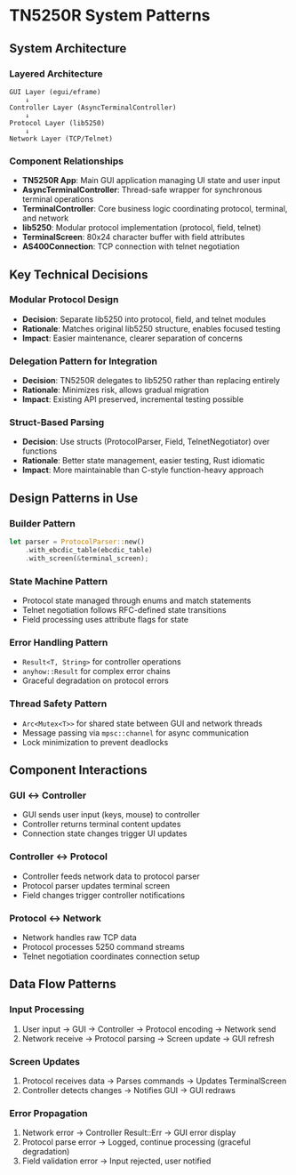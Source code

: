 # TN5250R System Patterns

## System Architecture

### Layered Architecture
```
GUI Layer (egui/eframe)
    ↓
Controller Layer (AsyncTerminalController)
    ↓
Protocol Layer (lib5250)
    ↓
Network Layer (TCP/Telnet)
```

### Component Relationships
- **TN5250R App**: Main GUI application managing UI state and user input
- **AsyncTerminalController**: Thread-safe wrapper for synchronous terminal operations
- **TerminalController**: Core business logic coordinating protocol, terminal, and network
- **lib5250**: Modular protocol implementation (protocol, field, telnet)
- **TerminalScreen**: 80x24 character buffer with field attributes
- **AS400Connection**: TCP connection with telnet negotiation

## Key Technical Decisions

### Modular Protocol Design
- **Decision**: Separate lib5250 into protocol, field, and telnet modules
- **Rationale**: Matches original lib5250 structure, enables focused testing
- **Impact**: Easier maintenance, clearer separation of concerns

### Delegation Pattern for Integration
- **Decision**: TN5250R delegates to lib5250 rather than replacing entirely
- **Rationale**: Minimizes risk, allows gradual migration
- **Impact**: Existing API preserved, incremental testing possible

### Struct-Based Parsing
- **Decision**: Use structs (ProtocolParser, Field, TelnetNegotiator) over functions
- **Rationale**: Better state management, easier testing, Rust idiomatic
- **Impact**: More maintainable than C-style function-heavy approach

## Design Patterns in Use

### Builder Pattern
```rust
let parser = ProtocolParser::new()
    .with_ebcdic_table(ebcdic_table)
    .with_screen(&terminal_screen);
```

### State Machine Pattern
- Protocol state managed through enums and match statements
- Telnet negotiation follows RFC-defined state transitions
- Field processing uses attribute flags for state

### Error Handling Pattern
- `Result<T, String>` for controller operations
- `anyhow::Result` for complex error chains
- Graceful degradation on protocol errors

### Thread Safety Pattern
- `Arc<Mutex<T>>` for shared state between GUI and network threads
- Message passing via `mpsc::channel` for async communication
- Lock minimization to prevent deadlocks

## Component Interactions

### GUI ↔ Controller
- GUI sends user input (keys, mouse) to controller
- Controller returns terminal content updates
- Connection state changes trigger UI updates

### Controller ↔ Protocol
- Controller feeds network data to protocol parser
- Protocol parser updates terminal screen
- Field changes trigger controller notifications

### Protocol ↔ Network
- Network handles raw TCP data
- Protocol processes 5250 command streams
- Telnet negotiation coordinates connection setup

## Data Flow Patterns

### Input Processing
1. User input → GUI → Controller → Protocol encoding → Network send
2. Network receive → Protocol parsing → Screen update → GUI refresh

### Screen Updates
1. Protocol receives data → Parses commands → Updates TerminalScreen
2. Controller detects changes → Notifies GUI → GUI redraws

### Error Propagation
1. Network error → Controller Result::Err → GUI error display
2. Protocol parse error → Logged, continue processing (graceful degradation)
3. Field validation error → Input rejected, user notified
